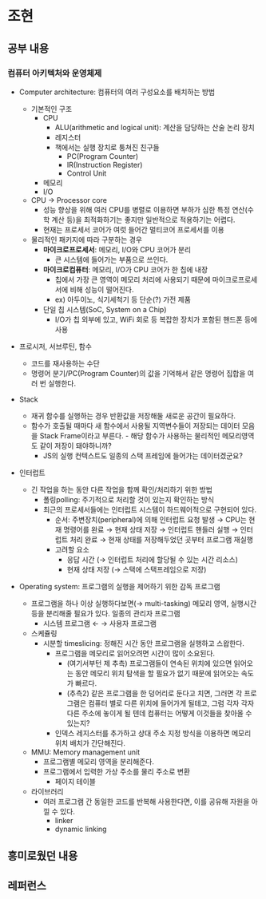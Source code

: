 # 조현

## 공부 내용

### 컴퓨터 아키텍처와 운영체제

- Computer architecture: 컴퓨터의 여러 구성요소를 배치하는 방법
    - 기본적인 구조
        - CPU
            - ALU(arithmetic and logical unit): 계산을 담당하는 산술 논리 장치
            - 레지스터
            - 책에서는 실행 장치로 퉁쳐진 친구들
                - PC(Program Counter)
                - IR(Instruction Register)
                - Control Unit
        - 메모리
        - I/O
    - CPU → Processor core
        - 성능 향상을 위해 여러 CPU를 병렬로 이용하면 부하가 심한 특정 연산(수학 계산 등)을 최적화하기는 좋지만 일반적으로 적용하기는 어렵다.
        - 현재는 프로세서 코어가 여럿 들어간 멀티코어 프로세서를 이용
    - 물리적인 패키지에 따라 구분하는 경우
        - **마이크로프로세서**: 메모리, I/O와 CPU 코어가 분리
            - 큰 시스템에 들어가는 부품으로 쓰인다.
        - **마이크로컴퓨터**: 메모리, I/O가 CPU 코어가 한 칩에 내장
            - 칩에서 가장 큰 영역이 메모리 처리에 사용되기 때문에 마이크로프로세서에 비해 성능이 떨어진다.
            - ex) 아두이노, 식기세척기 등 단순(?) 가전 제품
        - 단일 칩 시스템(SoC, System on a Chip)
            - I/O가 칩 외부에 있고, WiFi 회로 등 복잡한 장치가 포함된 핸드폰 등에 사용
- 프로시저, 서브루틴, 함수
    - 코드를 재사용하는 수단
    - 명령어 분기/PC(Program Counter)의 값을 기억해서 같은 명령어 집합을 여러 번 실행한다.
- Stack
    - 재귀 함수를 실행하는 경우 반환값을 저장해둘 새로운 공간이 필요하다.
    - 함수가 호출될 때마다 새 함수에서 사용될 지역변수들이 저장되는 데이터 모음을 Stack Frame이라고 부른다. - 해당 함수가 사용하는 물리적인 메모리영역도 같이 저장이 돼야하니까?
        - JS의 실행 컨텍스트도 일종의 스택 프레임에 들어가는 데이터겠군요?
- 인터럽트
    - 긴 작업을 하는 동안 다른 작업을 함께 확인/처리하기 위한 방법
        - 폴링polling: 주기적으로 처리할 것이 있는지 확인하는 방식
        - 최근의 프로세서들에는 인터럽트 시스템이 하드웨어적으로 구현되어 있다.
            - 순서: 주변장치(peripheral)에 의해 인터럽트 요청 발생 → CPU는 현재 명령어를 완료 → 현재 상태 저장 → 인터럽트 핸들러 실행 → 인터럽트 처리 완료 → 현재 상태를 저장해두었던 곳부터 프로그램 재실행
            - 고려할 요소
                - 응답 시간 (→ 인터럽트 처리에 할당될 수 있는 시간 리소스)
                - 현재 상태 저장 (→ 스택에 스택프레임으로 저장)

- Operating system: 프로그램의 실행을 제어하기 위한 감독 프로그램
    - 프로그램을 하나 이상 실행하다보면(→ multi-tasking) 메모리 영역, 실행시간 등을 분리해줄 필요가 있다. 일종의 관리자 프로그램
        - 시스템 프로그램 ← → 사용자 프로그램
    - 스케쥴링
        - 시분할 timeslicing: 정해진 시간 동안 프로그램을 실행하고 스왑한다.
            - 프로그램을 메모리로 읽어오려면 시간이 많이 소요된다.
                - (여기서부턴 제 추측) 프로그램들이 연속된 위치에 있으면 읽어오는 동안 메모리 위치 탐색을 할 필요가 없기 때문에 읽어오는 속도가 빠르다.
                - (추측2) 같은 프로그램을 한 덩어리로 둔다고 치면, 그러면 각 프로그램은 컴퓨터 별로 다른 위치에 들어가게 될테고, 그럼 각자 각자 다른 주소에 놓이게 될 텐데 컴퓨터는 어떻게 이것들을 찾아올 수 있는지?
            - 인덱스 레지스터를 추가하고 상대 주소 지정 방식을 이용하면 메모리 위치 배치가 간단해진다.
    - MMU: Memory management unit
        - 프로그램별 메모리 영역을 분리해준다.
        - 프로그램에서 입력한 가상 주소를 물리 주소로 변환
            - 페이지 테이블
    - 라이브러리
        - 여러 프로그램 간 동일한 코드를 반복해 사용한다면, 이를 공유해 자원을 아낄 수 있다.
            - linker
            - dynamic linking

## 흥미로웠던 내용

## 레퍼런스